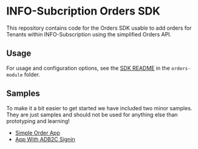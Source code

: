# INFO-Subcription Orders SDK

This repository contains code for the Orders SDK usable to add orders for Tenants within INFO-Subscription using the simplified Orders API.

## Usage

For usage and configuration options, see the [SDK README](/orders-module/README.md) in the `orders-module` folder.

## Samples

To make it a bit easier to get started we have included two minor samples.
They are just samples and should not be used for anything else than prototyping and learning!

- [Simple Order App](/simple-orders-app/README.md)
- [App With ADB2C Signin](/sample-order-with-user-signin/README.md)
